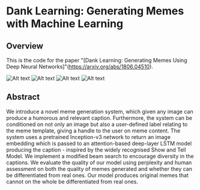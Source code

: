 # Dank Learning: Generating Memes with Machine Learning

## Overview

This is the code for the paper "[Dank Learning: Generating Memes Using Deep Neural Networks]"(https://arxiv.org/abs/1806.04510).

![Alt text](Picture1.png?raw=true "Title")
![Alt text](Picture2.png?raw=true "Title")
![Alt text](Picture3.png?raw=true "Title")
![Alt text](Picture4.png?raw=true "Title")

## Abstract

We introduce a novel meme generation system, which given any image can produce a humorous and relevant caption. Furthermore, the system can be conditioned on not only an image but also a user-defined label relating to the meme template, giving a handle to the user on meme content. The system uses a pretrained Inception-v3 network to return an image embedding which is passed to an attention-based deep-layer LSTM model producing the caption - inspired by the widely recognised Show and Tell Model. We implement a modified beam search to encourage diversity in the captions. We evaluate the quality of our model using perplexity and human assessment on both the quality of memes generated and whether they can be differentiated from real ones. Our model produces original memes that cannot on the whole be differentiated from real ones.
